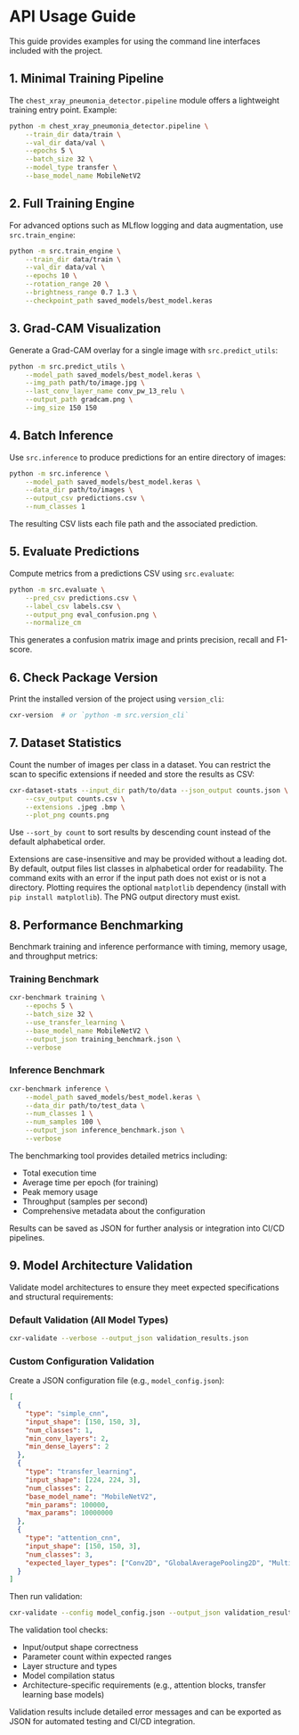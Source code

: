 # API Usage Guide

This guide provides examples for using the command line interfaces included with the project.

## 1. Minimal Training Pipeline

The `chest_xray_pneumonia_detector.pipeline` module offers a lightweight training entry point. Example:

```bash
python -m chest_xray_pneumonia_detector.pipeline \
    --train_dir data/train \
    --val_dir data/val \
    --epochs 5 \
    --batch_size 32 \
    --model_type transfer \
    --base_model_name MobileNetV2
```

## 2. Full Training Engine

For advanced options such as MLflow logging and data augmentation, use `src.train_engine`:

```bash
python -m src.train_engine \
    --train_dir data/train \
    --val_dir data/val \
    --epochs 10 \
    --rotation_range 20 \
    --brightness_range 0.7 1.3 \
    --checkpoint_path saved_models/best_model.keras
```

## 3. Grad-CAM Visualization

Generate a Grad-CAM overlay for a single image with `src.predict_utils`:

```bash
python -m src.predict_utils \
    --model_path saved_models/best_model.keras \
    --img_path path/to/image.jpg \
    --last_conv_layer_name conv_pw_13_relu \
    --output_path gradcam.png \
    --img_size 150 150
```

## 4. Batch Inference

Use `src.inference` to produce predictions for an entire directory of images:

```bash
python -m src.inference \
    --model_path saved_models/best_model.keras \
    --data_dir path/to/images \
    --output_csv predictions.csv \
    --num_classes 1
```

The resulting CSV lists each file path and the associated prediction.

## 5. Evaluate Predictions

Compute metrics from a predictions CSV using `src.evaluate`:

```bash
python -m src.evaluate \
    --pred_csv predictions.csv \
    --label_csv labels.csv \
    --output_png eval_confusion.png \
    --normalize_cm
```

This generates a confusion matrix image and prints precision, recall and F1-score.

## 6. Check Package Version

Print the installed version of the project using `version_cli`:

```bash
cxr-version  # or `python -m src.version_cli`
```

## 7. Dataset Statistics

Count the number of images per class in a dataset. You can restrict the scan to specific extensions if needed and store the results as CSV:

```bash
cxr-dataset-stats --input_dir path/to/data --json_output counts.json \
    --csv_output counts.csv \
    --extensions .jpeg .bmp \
    --plot_png counts.png
```

Use ``--sort_by count`` to sort results by descending count instead of the
default alphabetical order.

Extensions are case-insensitive and may be provided without a leading dot. By
default, output files list classes in alphabetical order for readability. The
command exits with an error if the input path does not exist or is not a directory.
Plotting requires the optional ``matplotlib`` dependency (install with ``pip install matplotlib``). The PNG output directory must exist.

## 8. Performance Benchmarking

Benchmark training and inference performance with timing, memory usage, and throughput metrics:

### Training Benchmark

```bash
cxr-benchmark training \
    --epochs 5 \
    --batch_size 32 \
    --use_transfer_learning \
    --base_model_name MobileNetV2 \
    --output_json training_benchmark.json \
    --verbose
```

### Inference Benchmark

```bash
cxr-benchmark inference \
    --model_path saved_models/best_model.keras \
    --data_dir path/to/test_data \
    --num_classes 1 \
    --num_samples 100 \
    --output_json inference_benchmark.json \
    --verbose
```

The benchmarking tool provides detailed metrics including:
- Total execution time
- Average time per epoch (for training)
- Peak memory usage
- Throughput (samples per second)
- Comprehensive metadata about the configuration

Results can be saved as JSON for further analysis or integration into CI/CD pipelines.

## 9. Model Architecture Validation

Validate model architectures to ensure they meet expected specifications and structural requirements:

### Default Validation (All Model Types)

```bash
cxr-validate --verbose --output_json validation_results.json
```

### Custom Configuration Validation

Create a JSON configuration file (e.g., `model_config.json`):

```json
[
  {
    "type": "simple_cnn",
    "input_shape": [150, 150, 3],
    "num_classes": 1,
    "min_conv_layers": 2,
    "min_dense_layers": 2
  },
  {
    "type": "transfer_learning",
    "input_shape": [224, 224, 3],
    "num_classes": 2,
    "base_model_name": "MobileNetV2",
    "min_params": 100000,
    "max_params": 10000000
  },
  {
    "type": "attention_cnn",
    "input_shape": [150, 150, 3],
    "num_classes": 3,
    "expected_layer_types": ["Conv2D", "GlobalAveragePooling2D", "Multiply"]
  }
]
```

Then run validation:

```bash
cxr-validate --config model_config.json --output_json validation_results.json --verbose
```

The validation tool checks:
- Input/output shape correctness
- Parameter count within expected ranges
- Layer structure and types
- Model compilation status
- Architecture-specific requirements (e.g., attention blocks, transfer learning base models)

Validation results include detailed error messages and can be exported as JSON for automated testing and CI/CD integration.
